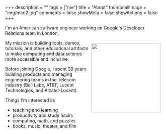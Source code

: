 +++
description = ""
tags = ["me"]
title = "About"
thumbnailImage = "img/mco2.jpg"
comments = false
showMeta = false
showActions = false
+++

I'm an American software engineer working on Google's Developer Relations team in London.
<!--more-->
<img height="220px" style="margin:10px" src="/img/mco2.jpg" align="right">
My mission is building tools, demos, tutorials, and other educational artifacts to make computing and data science more accessible and inclusive.

Before joining Google, I spent 30 years building products and managing engineering teams in the Telecom industry (Bell Labs, AT&T, Lucent Technologies, and Alcatel-Lucent).

Things I'm interested in:

* teaching and learning
* productivity and study hacks
* computing, math, and puzzles
* books, music, theater, and film
